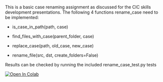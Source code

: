 This is a basic case renaming assignment as discussed for the CIC skills development presentations.
The following 4 functions rename_case need to be implemented:

- is_case_in_path(path, case)

- find_files_with_case(parent_folder, case)

- replace_case(path, old_case, new_case)

- rename_file(src, dst, create_folders=False)

Results can be checked by running the included rename_case_test.py tests


[![Open In Colab](https://colab.research.google.com/assets/colab-badge.svg)](https://colab.research.google.com/github/kaelancotter/rename_skillz/blob/master/rename_skillz.ipynb)
